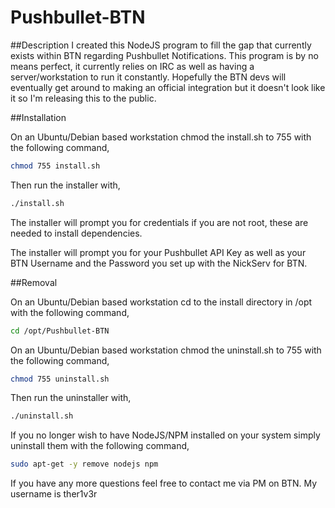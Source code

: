 # Pushbullet-BTN

##Description
I created this NodeJS program to fill the gap that currently exists within BTN regarding Pushbullet Notifications. This program is by no means perfect, it currently relies on IRC as well as having a server/workstation to run it constantly. Hopefully the BTN devs will eventually get around to making an official integration but it doesn't look like it so I'm releasing this to the public.

##Installation

On an Ubuntu/Debian based workstation chmod the install.sh to 755 with the following command,

  ```bash
  chmod 755 install.sh
  ```

Then run the installer with,

```bash
./install.sh
``` 

The installer will prompt you for credentials if you are not root, these are needed to install dependencies.

The installer will prompt you for your Pushbullet API Key as well as your BTN Username and the Password you set up with the NickServ for BTN.

##Removal

On an Ubuntu/Debian based workstation cd to the install directory in /opt with the following command,
  
  ```bash
  cd /opt/Pushbullet-BTN
  ```
  
On an Ubuntu/Debian based workstation chmod the uninstall.sh to 755 with the following command,

  ```bash
  chmod 755 uninstall.sh
  ```
  
Then run the uninstaller with,

  ```bash
  ./uninstall.sh
  ```

If you no longer wish to have NodeJS/NPM installed on your system simply uninstall them with the following command,

  ```bash
  sudo apt-get -y remove nodejs npm
  ```
  
If you have any more questions feel free to contact me via PM on BTN. My username is ther1v3r
